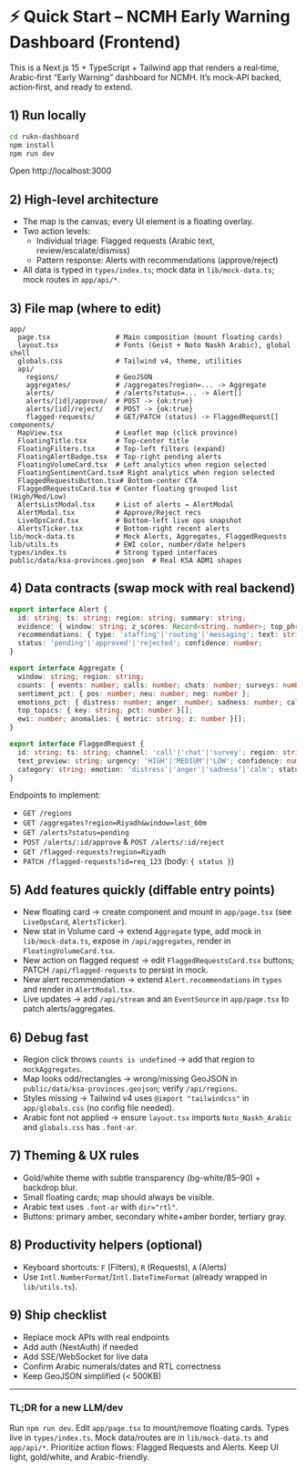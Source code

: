 # ⚡ Quick Start – NCMH Early Warning Dashboard (Frontend)

This is a Next.js 15 + TypeScript + Tailwind app that renders a real‑time, Arabic‑first “Early Warning” dashboard for NCMH. It’s mock‑API backed, action‑first, and ready to extend.

## 1) Run locally

```bash
cd rukn-dashboard
npm install
npm run dev
```

Open http://localhost:3000

## 2) High‑level architecture

- The map is the canvas; every UI element is a floating overlay.
- Two action levels:
  - Individual triage: Flagged requests (Arabic text, review/escalate/dismiss)
  - Pattern response: Alerts with recommendations (approve/reject)
- All data is typed in `types/index.ts`; mock data in `lib/mock-data.ts`; mock routes in `app/api/*`.

## 3) File map (where to edit)

```
app/
  page.tsx                # Main composition (mount floating cards)
  layout.tsx              # Fonts (Geist + Noto Naskh Arabic), global shell
  globals.css             # Tailwind v4, theme, utilities
  api/
    regions/              # GeoJSON
    aggregates/           # /aggregates?region=... -> Aggregate
    alerts/               # /alerts?status=... -> Alert[]
    alerts/[id]/approve/  # POST -> {ok:true}
    alerts/[id]/reject/   # POST -> {ok:true}
    flagged-requests/     # GET/PATCH (status) -> FlaggedRequest[]
components/
  MapView.tsx             # Leaflet map (click province)
  FloatingTitle.tsx       # Top-center title
  FloatingFilters.tsx     # Top-left filters (expand)
  FloatingAlertBadge.tsx  # Top-right pending alerts
  FloatingVolumeCard.tsx  # Left analytics when region selected
  FloatingSentimentCard.tsx# Right analytics when region selected
  FlaggedRequestsButton.tsx# Bottom-center CTA
  FlaggedRequestsCard.tsx # Center floating grouped list (High/Med/Low)
  AlertsListModal.tsx     # List of alerts → AlertModal
  AlertModal.tsx          # Approve/Reject recs
  LiveOpsCard.tsx         # Bottom-left live ops snapshot
  AlertsTicker.tsx        # Bottom-right recent alerts
lib/mock-data.ts          # Mock Alerts, Aggregates, FlaggedRequests
lib/utils.ts              # EWI color, number/date helpers
types/index.ts            # Strong typed interfaces
public/data/ksa-provinces.geojson  # Real KSA ADM1 shapes
```

## 4) Data contracts (swap mock with real backend)

```ts
export interface Alert {
  id: string; ts: string; region: string; summary: string;
  evidence: { window: string; z_scores: Record<string, number>; top_phrases: string[]; flagged_count: number };
  recommendations: { type: 'staffing'|'routing'|'messaging'; text: string }[];
  status: 'pending'|'approved'|'rejected'; confidence: number;
}

export interface Aggregate {
  window: string; region: string;
  counts: { events: number; calls: number; chats: number; surveys: number };
  sentiment_pct: { pos: number; neu: number; neg: number };
  emotions_pct: { distress: number; anger: number; sadness: number; calm: number };
  top_topics: { key: string; pct: number }[];
  ewi: number; anomalies: { metric: string; z: number }[];
}

export interface FlaggedRequest {
  id: string; ts: string; channel: 'call'|'chat'|'survey'; region: string;
  text_preview: string; urgency: 'HIGH'|'MEDIUM'|'LOW'; confidence: number;
  category: string; emotion: 'distress'|'anger'|'sadness'|'calm'; status: 'pending'|'reviewed'|'escalated'|'dismissed';
}
```

Endpoints to implement:

- `GET /regions`
- `GET /aggregates?region=Riyadh&window=last_60m`
- `GET /alerts?status=pending`
- `POST /alerts/:id/approve` & `POST /alerts/:id/reject`
- `GET /flagged-requests?region=Riyadh`
- `PATCH /flagged-requests?id=req_123` (body: `{ status }`)

## 5) Add features quickly (diffable entry points)

- New floating card → create component and mount in `app/page.tsx` (see `LiveOpsCard`, `AlertsTicker`).
- New stat in Volume card → extend `Aggregate` type, add mock in `lib/mock-data.ts`, expose in `/api/aggregates`, render in `FloatingVolumeCard.tsx`.
- New action on flagged request → edit `FlaggedRequestsCard.tsx` buttons; PATCH `/api/flagged-requests` to persist in mock.
- New alert recommendation → extend `Alert.recommendations` in `types` and render in `AlertModal.tsx`.
- Live updates → add `/api/stream` and an `EventSource` in `app/page.tsx` to patch alerts/aggregates.

## 6) Debug fast

- Region click throws `counts is undefined` → add that region to `mockAggregates`.
- Map looks odd/rectangles → wrong/missing GeoJSON in `public/data/ksa-provinces.geojson`; verify `/api/regions`.
- Styles missing → Tailwind v4 uses `@import "tailwindcss"` in `app/globals.css` (no config file needed).
- Arabic font not applied → ensure `layout.tsx` imports `Noto_Naskh_Arabic` and `globals.css` has `.font-ar`.

## 7) Theming & UX rules

- Gold/white theme with subtle transparency (bg-white/85–90) + backdrop blur.
- Small floating cards; map should always be visible.
- Arabic text uses `.font-ar` with `dir="rtl"`.
- Buttons: primary amber, secondary white+amber border, tertiary gray.

## 8) Productivity helpers (optional)

- Keyboard shortcuts: `F` (Filters), `R` (Requests), `A` (Alerts)
- Use `Intl.NumberFormat`/`Intl.DateTimeFormat` (already wrapped in `lib/utils.ts`).

## 9) Ship checklist

- Replace mock APIs with real endpoints
- Add auth (NextAuth) if needed
- Add SSE/WebSocket for live data
- Confirm Arabic numerals/dates and RTL correctness
- Keep GeoJSON simplified (< 500KB)

---

### TL;DR for a new LLM/dev

Run `npm run dev`. Edit `app/page.tsx` to mount/remove floating cards. Types live in `types/index.ts`. Mock data/routes are in `lib/mock-data.ts` and `app/api/*`. Prioritize action flows: Flagged Requests and Alerts. Keep UI light, gold/white, and Arabic-friendly.
